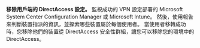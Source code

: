 **移除用戶端的 DirectAccess 設定。** 監視成功的 VPN 設定部署的 Microsoft System Center Configuration Manager 或 Microsoft Intune。 然後，使用報告來判斷裝置指派的資訊，並探索哪些裝置屬於每個使用者。 當使用者移轉成功時，您移除他們的裝置從 DirectAccess 安全性群組，讓您可以移除您的環境中的 DirectAccess。